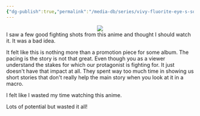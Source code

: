 ```yaml
---
{"dg-publish":true,"permalink":"/media-db/series/vivy-fluorite-eye-s-song-2021/","title":"Vivy: Fluorite Eye's Song","tags":["mediaDB/tv/series"]}
---
```


<center><img src="https://cdn.myanimelist.net/images/anime/1637/115052.jpg"></center>
I saw a few good fighting shots from this anime and thought I should watch it. It was a bad idea.

It felt like this is nothing more than a promotion piece for some album. The pacing is the story is not that great. Even though you as a viewer understand the stakes for which our protagonist is fighting for. It just doesn't have that impact at all. They spent way too much time in showing us short stories that don't really help the main story when you look at it in a macro.

I felt like I wasted my time watching this anime.

Lots of potential but wasted it all!